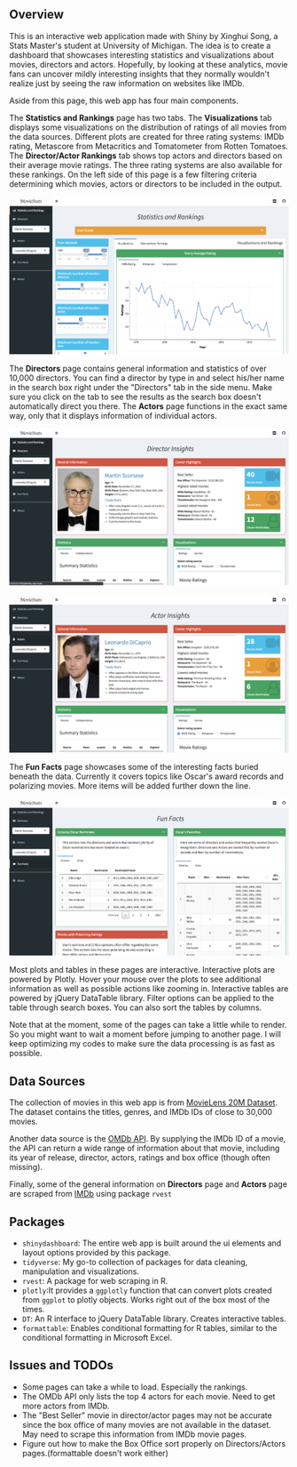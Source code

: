 ## Overview

This is an interactive web application made with Shiny by Xinghui Song, a Stats Master's student at University of Michigan. 
The idea is to create a dashboard that showcases interesting statistics and visualizations about movies, directors and actors.
Hopefully, by looking at these analytics, movie fans can uncover mildly interesting insights that they normally wouldn't realize
just by seeing the raw information on websites like IMDb. 

Aside from this page, this web app has four main components. 

The **Statistics and Rankings** page has two tabs. The **Visualizations** tab displays some visualizations on the distribution
of ratings of all movies from the data sources. Different plots are created for three rating systems: IMDb rating, Metascore from
Metacritics and Tomatometer from Rotten Tomatoes. The **Director/Actor Rankings** tab shows top actors and directors based on their
average movie ratings. The three rating systems are also available for these rankings. On the left side of this page is a few filtering
criteria determining which movies, actors or directors to be included in the output.

![](./screenshots/1.png)

The **Directors** page contains general information and statistics of over 10,000 directors. You can find a director by type in and select
his/her name in the search box right under the "Directors" tab in the side menu. Make sure you click on the tab to see the results as the search
box doesn't automatically direct you there. The **Actors** page functions in the exact same way, only that it displays information of individual actors.

![](./screenshots/2.png)

![](./screenshots/3.png)

The **Fun Facts** page showcases some of the interesting facts buried beneath the data. Currently it covers topics like Oscar's award records and
polarizing movies. More items will be added further down the line.

![](./screenshots/4.png)

Most plots and tables in these pages are interactive. Interactive plots are powered by Plotly. Hover your mouse over the plots to see additional
information as well as possible actions like zooming in. Interactive tables are powered by jQuery DataTable library. Filter options can be applied
to the table through search boxes. You can also sort the tables by columns. 

Note that at the moment, some of the pages can take a little while to render. So you might want to wait a moment before jumping to another
page. I will keep optimizing my codes to make sure the data processing is as fast as possible.

## Data Sources

The collection of movies in this web app is from [MovieLens 20M Dataset](https://grouplens.org/datasets/movielens/20m/). The dataset
contains the titles, genres, and IMDb IDs of close to 30,000 movies.

Another data source is the [OMDb API](http://www.omdbapi.com/). By supplying the IMDb ID of a movie, the API can return a wide range
of information about that movie, including its year of release, director, actors, ratings and box office (though often missing).

Finally, some of the general information on **Directors** page and **Actors** page are scraped from [IMDb](http://www.imdb.com/) using
package `rvest`

## Packages

 + `shinydashboard`: The entire web app is built around the ui elements and layout options provided by this package.
 + `tidyverse`: My go-to collection of packages for data cleaning, manipulation and visualizations.
 + `rvest`: A package for web scraping in R.
 + `plotly`:It provides a `ggplotly` function that can convert plots created from `ggplot` to plotly objects. Works right out of the box most of the times.
 + `DT`: An R interface to jQuery DataTable library. Creates interactive tables.
 + `formattable`: Enables conditional formatting for R tables, similar to the conditional formatting in Microsoft Excel.
 
## Issues and TODOs

 + Some pages can take a while to load. Especially the rankings.
 + The OMDb API only lists the top 4 actors for each movie. Need to get more actors from IMDb.
 + The "Best Seller" movie in director/actor pages may not be accurate since the box office of many movies are not available in the dataset. May need to scrape this information from IMDb movie pages.
 + Figure out how to make the Box Office sort properly on Directors/Actors pages.(formattable doesn't work either)
